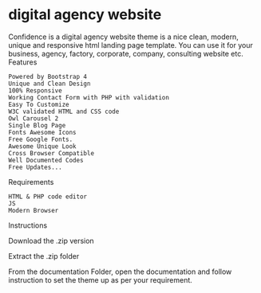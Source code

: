 # digital agency website


Confidence is a digital agency website theme is a nice clean, modern, unique and responsive html landing page template. You can use it for your business, agency, factory, corporate, company, consulting  website etc.
Features

    Powered by Bootstrap 4
    Unique and Clean Design
    100% Responsive
    Working Contact Form with PHP with validation
    Easy To Customize
    W3C validated HTML and CSS code
    Owl Carousel 2
    Single Blog Page
    Fonts Awesome Icons
    Free Google Fonts.
    Awesome Unique Look
    Cross Browser Compatible
    Well Documented Codes
    Free Updates...

Requirements

    HTML & PHP code editor
    JS
    Modern Browser

Instructions

Download the .zip version

Extract the .zip folder

From the documentation Folder, open the documentation and follow instruction to set the theme up as per your requirement.

